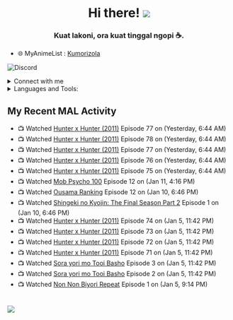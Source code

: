 <h1 align="center">Hi there! <img src="https://media.giphy.com/media/hvRJCLFzcasrR4ia7z/giphy.gif" width="25px"> </h1>
<h3 align="center">Kuat lakoni, ora kuat tinggal ngopi ☕.</h3>

- 🌐 MyAnimeList : [Kumorizola](https://myanimelist.net/animelist/Kumorizola)

![Discord](https://discord.c99.nl/widget/theme-3/761213268009943051.png)
<details>
      <summary>Connect with me</summary>
    <p align="left">
        <a href="https://www.facebook.com/kumori.hartley.1" target="blank"><img align="center"
                src="https://raw.githubusercontent.com/rahuldkjain/github-profile-readme-generator/master/src/images/icons/Social/facebook.svg"
                alt="kumori hartley" height="30" width="40" /></a>
        <a href="https://www.instagram.com/kumorizola/" target="blank"><img align="center"
                src="https://raw.githubusercontent.com/rahuldkjain/github-profile-readme-generator/master/src/images/icons/Social/instagram.svg"
                alt="kumorizola" height="30" width="40" /></a>
        <a href="https://discord.com" target="blank"><img align="center"
                src="https://raw.githubusercontent.com/rahuldkjain/github-profile-readme-generator/master/src/images/icons/Social/discord.svg"
                alt="Kumori#5882" height="30" width="40" /></a>
    </p>
</details>

<details>
    <summary align="left">Languages and Tools:</summary>
<p align="left">
      <a href="https://www.w3schools.com/css/" target="_blank">
        <img src="https://raw.githubusercontent.com/devicons/devicon/master/icons/css3/css3-original-wordmark.svg"
            alt="css3" width="40" height="40" /> </a> <a href="https://www.w3.org/html/" target="_blank"> <img
            src="https://raw.githubusercontent.com/devicons/devicon/master/icons/html5/html5-original-wordmark.svg"
            alt="html5" width="40" height="40" /> </a> <a href="https://www.java.com" target="_blank"> <img
            src="https://raw.githubusercontent.com/devicons/devicon/master/icons/java/java-original.svg" alt="java"
            width="40" height="40" /> </a> <a href="https://developer.mozilla.org/en-US/docs/Web/JavaScript"
            target="_blank"> <img
            src="https://raw.githubusercontent.com/devicons/devicon/master/icons/javascript/javascript-original.svg"
            alt="javascript" width="40" height="40" /> </a> <a href="https://nodejs.org" target="_blank"> <img
            src="https://raw.githubusercontent.com/devicons/devicon/master/icons/nodejs/nodejs-original-wordmark.svg"
            alt="nodejs" width="40" height="40" /> </a> <a href="https://www.python.org" target="_blank"> <img
            src="https://raw.githubusercontent.com/devicons/devicon/master/icons/python/python-original.svg"
            alt="python" width="40" height="40" /> </a> <a href="https://www.typescriptlang.org/" target="_blank"> <img
            src="https://raw.githubusercontent.com/devicons/devicon/master/icons/typescript/typescript-original.svg" 
            alt="typescript" width="40" height="40" /> </a> <a href="https://www.photoshop.com/en" target="_blank"> <img
            src="https://upload.wikimedia.org/wikipedia/commons/a/af/Adobe_Photoshop_CC_icon.svg" alt="photoshop" width="40" height="40"/> </a>
            <a href="https://www.adobe.com/products/premiere.html" target="_blank"> <img
            src="https://upload.wikimedia.org/wikipedia/commons/4/40/Adobe_Premiere_Pro_CC_icon.svg" alt="Premiere pro" width="40" height="40"/> </a>
            <a href="https://www.adobe.com/in/products/illustrator.html" target="_blank"> <img 
            src="https://upload.wikimedia.org/wikipedia/commons/f/fb/Adobe_Illustrator_CC_icon.svg" alt="illustrator" width="40" height="40"/> </a>
      
 </details>
 
 <h2> My Recent MAL Activity</h2>
<!-- MAL_ACTIVITY:start -->

- 📺 Watched [Hunter x Hunter (2011)](https://MyAnimeList.net/anime.php?id=11061) Episode 77 on (Yesterday, 6:44 AM)
- 📺 Watched [Hunter x Hunter (2011)](https://MyAnimeList.net/anime.php?id=11061) Episode 78 on (Yesterday, 6:44 AM)
- 📺 Watched [Hunter x Hunter (2011)](https://MyAnimeList.net/anime.php?id=11061) Episode 77 on (Yesterday, 6:44 AM)
- 📺 Watched [Hunter x Hunter (2011)](https://MyAnimeList.net/anime.php?id=11061) Episode 76 on (Yesterday, 6:44 AM)
- 📺 Watched [Hunter x Hunter (2011)](https://MyAnimeList.net/anime.php?id=11061) Episode 75 on (Yesterday, 6:44 AM)
- 📺 Watched [Mob Psycho 100](https://MyAnimeList.net/anime.php?id=32182) Episode 12 on (Jan 11, 4:16 PM)
- 📺 Watched [Ousama Ranking](https://MyAnimeList.net/anime.php?id=40834) Episode 12 on (Jan 10, 6:46 PM)
- 📺 Watched [Shingeki no Kyojin: The Final Season Part 2](https://MyAnimeList.net/anime.php?id=48583) Episode 1 on (Jan 10, 6:46 PM)
- 📺 Watched [Hunter x Hunter (2011)](https://MyAnimeList.net/anime.php?id=11061) Episode 74 on (Jan 5, 11:42 PM)
- 📺 Watched [Hunter x Hunter (2011)](https://MyAnimeList.net/anime.php?id=11061) Episode 73 on (Jan 5, 11:42 PM)
- 📺 Watched [Hunter x Hunter (2011)](https://MyAnimeList.net/anime.php?id=11061) Episode 72 on (Jan 5, 11:42 PM)
- 📺 Watched [Hunter x Hunter (2011)](https://MyAnimeList.net/anime.php?id=11061) Episode 71 on (Jan 5, 11:42 PM)
- 📺 Watched [Sora yori mo Tooi Basho](https://MyAnimeList.net/anime.php?id=35839) Episode 3 on (Jan 5, 11:42 PM)
- 📺 Watched [Sora yori mo Tooi Basho](https://MyAnimeList.net/anime.php?id=35839) Episode 2 on (Jan 5, 11:42 PM)
- 📺 Watched [Non Non Biyori Repeat](https://MyAnimeList.net/anime.php?id=23623) Episode 1 on (Jan 5, 9:14 PM)

<!-- MAL_ACTIVITY:end -->

  
<h2 align="left"> <img src="https://media.discordapp.net/attachments/918405470073520168/919220018355523584/ezgif.com-gif-maker_1.gif">
